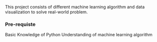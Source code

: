 This project consists of different machine learning algorithm and data visualization to solve real-world problem.

### Pre-requiste
Basic Knowledge of Python
Understanding of machine learning algorithm
